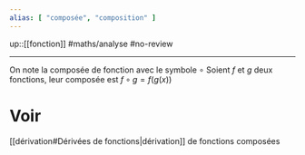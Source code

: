 ```yaml
---
alias: [ "composée", "composition" ]
---
```

up::[[fonction]]
#maths/analyse #no-review 

---

On note la composée de fonction avec le symbole $\circ$
Soient $f$ et $g$ deux fonctions, leur composée est $f\circ g = f(g(x))$

# Voir
[[dérivation#Dérivées de fonctions|dérivation]] de fonctions composées
